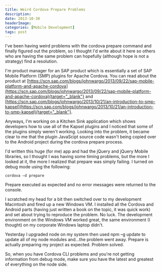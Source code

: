 ```yaml
---
title: Weird Cordova Prepare Problems
description: 
date: 2013-10-30
headerImage: 
categories: [Mobile Development]
tags: post
---
```


I've been having weird problems with the cordova prepare command and finally figured out the problem, so I thought I'd write about it here so others who are having the same problem can hopefully (although hope is not a strategy) find a resolution.

I'm product manager for an SAP product which is essentially a set of SAP Mobile Platform (SMP) plugins for Apache Cordova. You can read about the product at [https://scn.sap.com/blogs/johnwargo/2013/09/22/sap-mobile-platform-and-apache-cordova](https://scn.sap.com/blogs/johnwargo/2013/09/22/sap-mobile-platform-and-apache-cordova){target="_blank"} and [https://scn.sap.com/blogs/johnwargo/2013/10/21/an-introduction-to-smp-kapsel](https://scn.sap.com/blogs/johnwargo/2013/10/21/an-introduction-to-smp-kapsel){target="_blank"}.

Anyways, I'm working on a Kitchen Sink application which shows developers how to use all of the Kapsel plugins and I noticed that some of the plugins simply weren't working. Looking into the problem, it became clear to me that the plugin JavaScipt source code wasn't being copied over to the Android project during the cordova prepare process.

I'd written this huge (for me) app and had the jQuery and jQuery Mobile libraries, so I thought I was having some timing problems, but the more I looked at it, the more I realized that prepare was simply failing. I turned on debug mode using the following:

```shell
cordova –d prepare
```

Prepare executed as expected and no error messages were returned to the console.

I scratched my head for a bit then switched over to my development Macintosh and fired up a new Windows VM. I installed all the Cordova and Android parts (having just written a book on the topic, it was quick work) and set about trying to reproduce the problem. No luck. The development environment on the Windows VM worked great, the same environment (I thought) on my corporate Windows laptop didn't.

Yesterday I upgraded node on my system then used npm –g update to update all of my node modules and…the problem went away. Prepare is actually preparing my project as expected. Problem solved.

So, when you have Cordova CLI problems and you're not getting information from debug mode, make sure you have the latest and greatest of everything on the node side.
